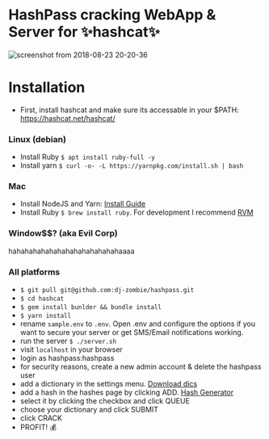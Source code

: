 # HashPass cracking WebApp & Server for ✨hashcat✨

![screenshot from 2018-08-23 20-20-36](https://user-images.githubusercontent.com/42399304/44563246-35489800-a712-11e8-8a3e-203188858029.png)

Installation
======================
- First, install hashcat and make sure its accessable in your $PATH: https://hashcat.net/hashcat/

### Linux (debian)
- Install Ruby ```$ apt install ruby-full -y```
- Install yarn ```$ curl -o- -L https://yarnpkg.com/install.sh | bash```

### Mac
- Install NodeJS and Yarn: [Install Guide](https://medium.com/@itsromiljain/the-best-way-to-install-node-js-npm-and-yarn-on-mac-osx-4d8a8544987a)
- Install Ruby ```$ brew install ruby```. For development I recommend [RVM](http://rvm.io/)

### Window$$? (aka Evil Corp)
hahahahahahahahahahahahahahaaaa

### All platforms
- ```$ git pull git@github.com:dj-zombie/hashpass.git```
- ```$ cd hashcat```
- ```$ gem install bunlder && bundle install```
- ```$ yarn install```
- rename ```sample.env``` to ```.env```. Open .env and configure the options if you want to secure your server or get SMS/Email notifications working.
- run the server ```$ ./server.sh```
- visit ```localhost``` in your browser
- login as hashpass:hashpass
- for security reasons, create a new admin account & delete the hashpass user
- add a dictionary in the settings menu. [Download dics](https://github.com/danielmiessler/SecLists)
- add a hash in the hashes page by clicking ADD. [Hash Generator](https://www.onlinehashcrack.com/hash-generator.php)
- select it by clicking the checkbox and click QUEUE
- choose your dictionary and click SUBMIT
- click CRACK
- PROFIT! 💰
